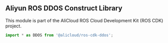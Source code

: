 ## Aliyun ROS DDOS Construct Library

This module is part of the AliCloud ROS Cloud Development Kit (ROS CDK) project.

```python
import * as DDOS from '@alicloud/ros-cdk-ddos';
```
